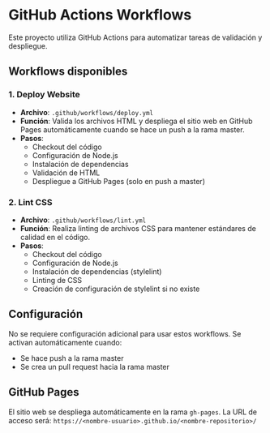 # GitHub Actions Workflows

Este proyecto utiliza GitHub Actions para automatizar tareas de validación y despliegue.

## Workflows disponibles

### 1. Deploy Website

- **Archivo**: `.github/workflows/deploy.yml`
- **Función**: Valida los archivos HTML y despliega el sitio web en GitHub Pages automáticamente cuando se hace un push a la rama master.
- **Pasos**:
  - Checkout del código
  - Configuración de Node.js
  - Instalación de dependencias
  - Validación de HTML
  - Despliegue a GitHub Pages (solo en push a master)

### 2. Lint CSS

- **Archivo**: `.github/workflows/lint.yml`
- **Función**: Realiza linting de archivos CSS para mantener estándares de calidad en el código.
- **Pasos**:
  - Checkout del código
  - Configuración de Node.js
  - Instalación de dependencias (stylelint)
  - Linting de CSS
  - Creación de configuración de stylelint si no existe

## Configuración

No se requiere configuración adicional para usar estos workflows. Se activan automáticamente cuando:

- Se hace push a la rama master
- Se crea un pull request hacia la rama master

## GitHub Pages

El sitio web se despliega automáticamente en la rama `gh-pages`. La URL de acceso será:
`https://<nombre-usuario>.github.io/<nombre-repositorio>/`
